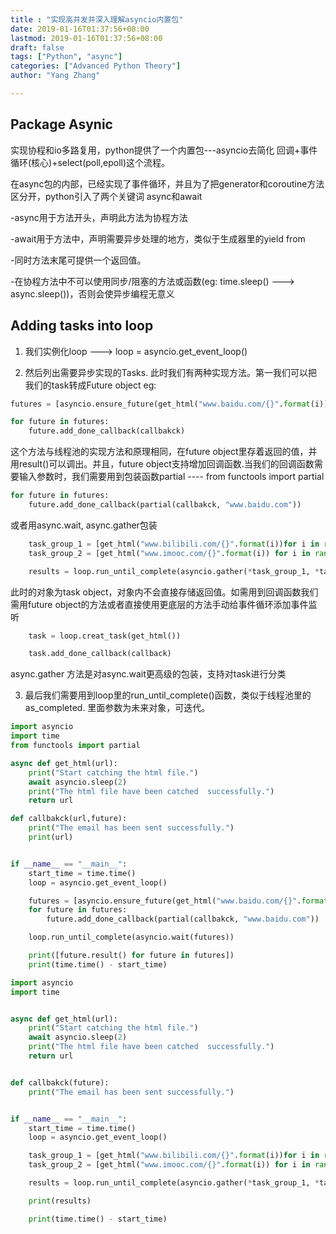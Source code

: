 ```yaml
---
title : "实现高并发并深入理解asyncio内置包"
date: 2019-01-16T01:37:56+08:00
lastmod: 2019-01-16T01:37:56+08:00
draft: false
tags: ["Python", "async"]
categories: ["Advanced Python Theory"]
author: "Yang Zhang"

---
```

## Package Asynic

实现协程和io多路复用，python提供了一个内置包---asyncio去简化 回调+事件循环(核心)+select(poll,epoll)这个流程。

在async包的内部，已经实现了事件循环，并且为了把generator和coroutine方法区分开，python引入了两个关键词 async和await

-async用于方法开头，声明此方法为协程方法

-await用于方法中，声明需要异步处理的地方，类似于生成器里的yield from

-同时方法末尾可提供一个返回值。

-在协程方法中不可以使用同步/阻塞的方法或函数(eg: time.sleep() --->  async.sleep())，否则会使异步编程无意义

## Adding tasks into loop

1. 我们实例化loop ---> loop = asyncio.get_event_loop()

2. 然后列出需要异步实现的Tasks. 此时我们有两种实现方法。第一我们可以把我们的task转成Future object eg: 
```python 
futures = [asyncio.ensure_future(get_html("www.baidu.com/{}".format(i))) for i in range(100)]`

for future in futures:
    future.add_done_callback(callbakck)
```

这个方法与线程池的实现方法和原理相同，在future object里存着返回的值，并用result()可以调出。并且，future object支持增加回调函数.当我们的回调函数需要输入参数时，我们需要用到包装函数partial ---- from functools import partial
```python
for future in futures:
    future.add_done_callback(partial(callbakck, "www.baidu.com"))
```

或者用async.wait, async.gather包装
```python 
    task_group_1 = [get_html("www.bilibili.com/{}".format(i))for i in range(10)]
    task_group_2 = [get_html("www.imooc.com/{}".format(i)) for i in range(10)]

    results = loop.run_until_complete(asyncio.gather(*task_group_1, *task_group_2))
```
此时的对象为task object，对象内不会直接存储返回值。如需用到回调函数我们需用future object的方法或者直接使用更底层的方法手动给事件循环添加事件监听
```python 
    task = loop.creat_task(get_html())

    task.add_done_callback(callback)
```
async.gather 方法是对async.wait更高级的包装，支持对task进行分类

3. 最后我们需要用到loop里的run_until_complete()函数，类似于线程池里的as_completed. 里面参数为未来对象，可迭代。

```python
import asyncio
import time
from functools import partial

async def get_html(url):
    print("Start catching the html file.")
    await asyncio.sleep(2)
    print("The html file have been catched  successfully.")
    return url

def callbakck(url,future):
    print("The email has been sent successfully.")
    print(url)


if __name__ == "__main__":
    start_time = time.time()
    loop = asyncio.get_event_loop()

    futures = [asyncio.ensure_future(get_html("www.baidu.com/{}".format(i))) for i in range(100)]
    for future in futures:
        future.add_done_callback(partial(callbakck, "www.baidu.com"))

    loop.run_until_complete(asyncio.wait(futures))

    print([future.result() for future in futures])
    print(time.time() - start_time)
```

```python
import asyncio
import time


async def get_html(url):
    print("Start catching the html file.")
    await asyncio.sleep(2)
    print("The html file have been catched  successfully.")
    return url


def callbakck(future):
    print("The email has been sent successfully.")


if __name__ == "__main__":
    start_time = time.time()
    loop = asyncio.get_event_loop()

    task_group_1 = [get_html("www.bilibili.com/{}".format(i))for i in range(10)]
    task_group_2 = [get_html("www.imooc.com/{}".format(i)) for i in range(10)]

    results = loop.run_until_complete(asyncio.gather(*task_group_1, *task_group_2))

    print(results)

    print(time.time() - start_time)
```